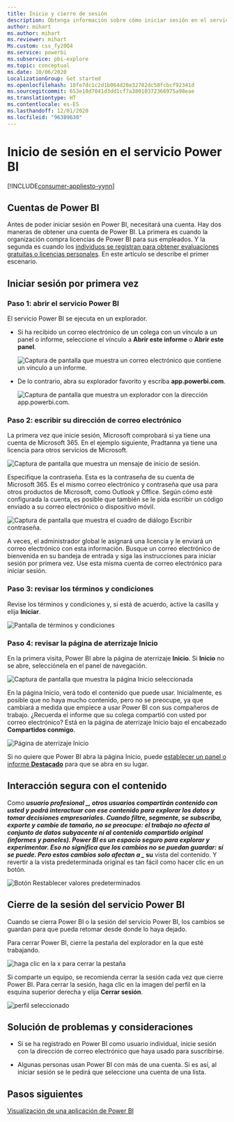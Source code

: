 ```yaml
---
title: Inicio y cierre de sesión
description: Obtenga información sobre cómo iniciar sesión en el servicio Power BI en la web y cómo cerrarla.
author: mihart
ms.author: mihart
ms.reviewer: mihart
Ms.custom: css_fy20Q4
ms.service: powerbi
ms.subservice: pbi-explore
ms.topic: conceptual
ms.date: 10/06/2020
LocalizationGroup: Get started
ms.openlocfilehash: 18fe7dc1c2d1b064d28e32782dc58fcbcf92341d
ms.sourcegitcommit: 653e18d7041d3dd1cf7a38010372366975a98eae
ms.translationtype: HT
ms.contentlocale: es-ES
ms.lasthandoff: 12/01/2020
ms.locfileid: "96389630"
---
```

# <a name="sign-in-to-power-bi-service"></a>Inicio de sesión en el servicio Power BI

[!INCLUDE[consumer-appliesto-yynn](../includes/consumer-appliesto-yynn.md)]

## <a name="power-bi-accounts"></a>Cuentas de Power BI
Antes de poder iniciar sesión en Power BI, necesitará una cuenta. Hay dos maneras de obtener una cuenta de Power BI. La primera es cuando la organización compra licencias de Power BI para sus empleados. Y la segunda es cuando los [individuos se registran para obtener evaluaciones gratuitas o licencias personales](../fundamentals/service-self-service-signup-for-power-bi.md). En este artículo se describe el primer escenario.

## <a name="sign-in-for-the-first-time"></a>Iniciar sesión por primera vez

### <a name="step-1-open-the-power-bi-service"></a>Paso 1: abrir el servicio Power BI
El servicio Power BI se ejecuta en un explorador. 

- Si ha recibido un correo electrónico de un colega con un vínculo a un panel o informe, seleccione el vínculo a **Abrir este informe** o **Abrir este panel**.

    ![Captura de pantalla que muestra un correo electrónico que contiene un vínculo a un informe.](media/end-user-sign-in/power-bi-share.png)    

- De lo contrario, abra su explorador favorito y escriba **app.powerbi.com**.

    ![Captura de pantalla que muestra un explorador con la dirección app.powerbi.com.](media/end-user-sign-in/power-bi-signin.png)    


### <a name="step-2-type-your-email-address"></a>Paso 2: escribir su dirección de correo electrónico
La primera vez que inicie sesión, Microsoft comprobará si ya tiene una cuenta de Microsoft 365. En el ejemplo siguiente, Pradtanna ya tiene una licencia para otros servicios de Microsoft. 

![Captura de pantalla que muestra un mensaje de inicio de sesión.](media/end-user-sign-in/power-bi-already.png)

Especifique la contraseña. Esta es la contraseña de su cuenta de Microsoft 365. Es el mismo correo electrónico y contraseña que usa para otros productos de Microsoft, como Outlook y Office.  Según cómo esté configurada la cuenta, es posible que también se le pida escribir un código enviado a su correo electrónico o dispositivo móvil.   

![Captura de pantalla que muestra el cuadro de diálogo Escribir contraseña.](media/end-user-sign-in/power-bi-pass.png)

A veces, el administrador global le asignará una licencia y le enviará un correo electrónico con esta información. Busque un correo electrónico de bienvenida en su bandeja de entrada y siga las instrucciones para iniciar sesión por primera vez. Use esta misma cuenta de correo electrónico para iniciar sesión. 
 
### <a name="step-3-review-the-terms-and-conditions"></a>Paso 3: revisar los términos y condiciones
Revise los términos y condiciones y, si está de acuerdo, active la casilla y elija **Iniciar**.

![Pantalla de términos y condiciones](media/end-user-sign-in/power-bi-term.png)



### <a name="step-4-review-your-home-landing-page"></a>Paso 4: revisar la página de aterrizaje Inicio
En la primera visita, Power BI abre la página de aterrizaje **Inicio**. Si **Inicio** no se abre, selecciónela en el panel de navegación. 

![Captura de pantalla que muestra la página Inicio seleccionada](media/end-user-sign-in/power-bi-home-blank.png)

En la página Inicio, verá todo el contenido que puede usar. Inicialmente, es posible que no haya mucho contenido, pero no se preocupe, ya que cambiará a medida que empiece a usar Power BI con sus compañeros de trabajo. ¿Recuerda el informe que su colega compartió con usted por correo electrónico? Está en la página de aterrizaje Inicio bajo el encabezado **Compartidos conmigo**.

![Página de aterrizaje Inicio](media/end-user-sign-in/power-bi-home-new.png)

Si no quiere que Power BI abra la página Inicio, puede [establecer un panel o informe **Destacado**](end-user-featured.md) para que se abra en su lugar. 

## <a name="safely-interact-with-content"></a>Interacción segura con el contenido
Como **_usuario profesional_ *_, otros usuarios compartirán contenido con usted y podrá interactuar con ese contenido para explorar los datos y tomar decisiones empresariales.  Cuando filtre, segmente, se subscriba, exporte y cambie de tamaño, no se preocupe: el trabajo no afecta al conjunto de datos subyacente ni al contenido compartido original (informes y paneles). Power BI es un espacio seguro para explorar y experimentar. Eso no significa que los cambios no se puedan guardar: sí se puede. Pero estos cambios solo afectan a _* su** vista del contenido. Y revertir a la vista predeterminada original es tan fácil como hacer clic en un botón.

![Botón Restablecer valores predeterminados](media/end-user-sign-in/power-bi-reset.png)

## <a name="sign-out-of-the-power-bi-service"></a>Cierre de la sesión del servicio Power BI
Cuando se cierra Power BI o la sesión del servicio Power BI, los cambios se guardan para que pueda retomar desde donde lo haya dejado.

Para cerrar Power BI, cierre la pestaña del explorador en la que esté trabajando. 

![haga clic en la x para cerrar la pestaña](media/end-user-sign-in/power-bi-close-tab.png) 

Si comparte un equipo, se recomienda cerrar la sesión cada vez que cierre Power BI.  Para cerrar la sesión, haga clic en la imagen del perfil en la esquina superior derecha y elija **Cerrar sesión**.  

![perfil seleccionado](media/end-user-sign-in/power-bi-signout.png) 

## <a name="troubleshooting-and-considerations"></a>Solución de problemas y consideraciones
- Si se ha registrado en Power BI como usuario individual, inicie sesión con la dirección de correo electrónico que haya usado para suscribirse.

- Algunas personas usan Power BI con más de una cuenta. Si es así, al iniciar sesión se le pedirá que seleccione una cuenta de una lista. 

## <a name="next-steps"></a>Pasos siguientes
[Visualización de una aplicación de Power BI](end-user-app-view.md)
